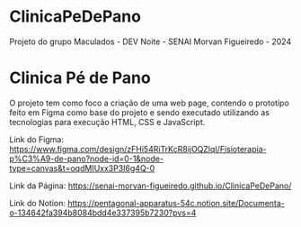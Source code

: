 # ClinicaPeDePano
Projeto do grupo Maculados - DEV Noite - SENAI Morvan Figueiredo - 2024

<h1> Clinica Pé de Pano </h1>
<p>
  O projeto tem como foco a criação de uma web page, contendo o prototipo feito em Figma como base do projeto e sendo executado utilizando as tecnologias para execução HTML, CSS e JavaScript.
</p>

Link do Figma:
https://www.figma.com/design/zFHi54RiTrKcR8ijOQZlqI/Fisioterapia-p%C3%A9-de-pano?node-id=0-1&node-type=canvas&t=oqdMIUxx3P3I6g4Q-0

Link da Página:
https://senai-morvan-figueiredo.github.io/ClinicaPeDePano/

Link do Notion:
https://pentagonal-apparatus-54c.notion.site/Documenta-o-134642fa394b8084bdd4e337395b7230?pvs=4

